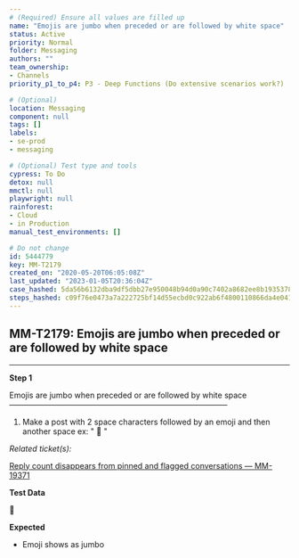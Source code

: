 ```yaml
---
# (Required) Ensure all values are filled up
name: "Emojis are jumbo when preceded or are followed by white space"
status: Active
priority: Normal
folder: Messaging
authors: ""
team_ownership: 
- Channels
priority_p1_to_p4: P3 - Deep Functions (Do extensive scenarios work?)

# (Optional)
location: Messaging
component: null
tags: []
labels: 
- se-prod
- messaging

# (Optional) Test type and tools
cypress: To Do
detox: null
mmctl: null
playwright: null
rainforest: 
- Cloud
- in Production
manual_test_environments: []

# Do not change
id: 5444779
key: MM-T2179
created_on: "2020-05-20T06:05:08Z"
last_updated: "2023-01-05T20:36:04Z"
case_hashed: 5da56b6132dba9df5dbb27e950048b94d0a90c7402a8682ee8b193537854431c583acf4b8104c455c3395418387ea95d
steps_hashed: c09f76e0473a7a222725bf14d55ecbd0c922ab6f4800110866da4e0411b2958f85f91c6429fdc62a625d7bb114bb1e5d
---
```


<!-- (Auto-generated) Based on frontmatter's "key" and "name" -->

## MM-T2179: Emojis are jumbo when preceded or are followed by white space

---

**Step 1**

Emojis are jumbo when preceded or are followed by white space\
————————————————————————————

1. Make a post with 2 space characters followed by an emoji and then another space ex: " :taco: "

_Related ticket(s):_

[Reply count disappears from pinned and flagged conversations — MM-19371](https://mattermost.atlassian.net/browse/MM-19371)

**Test Data**

:taco:

**Expected**

- Emoji shows as jumbo
